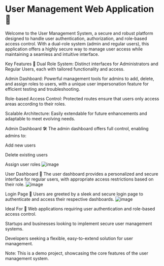 # User Management Web Application 🚀

Welcome to the User Management System, a secure and robust platform designed to handle user authentication, authorization, and role-based access control. With a dual-role system (admin and regular users), this application offers a highly secure way to manage user access while maintaining a seamless and intuitive interface.

Key Features 🔑
Dual Role System: Distinct interfaces for Administrators and Regular Users, each with tailored functionality and access.

Admin Dashboard: Powerful management tools for admins to add, delete, and assign roles to users, with a unique user impersonation feature for efficient testing and troubleshooting.

Role-based Access Control: Protected routes ensure that users only access areas according to their roles.

Scalable Architecture: Easily extendable for future enhancements and adaptable to meet evolving needs.

Admin Dashboard 🛠️
The admin dashboard offers full control, enabling admins to:

Add new users

Delete existing users

Assign user roles
![image](https://github.com/user-attachments/assets/74b0543a-d08e-447e-b994-8f517ce5fa5f)


User Dashboard 👤
The user dashboard provides a personalized and secure interface for regular users, with appropriate access restrictions based on their role.
![image](https://github.com/user-attachments/assets/11a137ef-9248-4053-91cd-19e641a7343d)


Login Page 🔐
Users are greeted by a sleek and secure login page to authenticate and access their respective dashboards.
![image](https://github.com/user-attachments/assets/ab78cd44-07c0-4d86-a0bb-53d32b01edbf)


Ideal For 📌
Web applications requiring user authentication and role-based access control.

Startups and businesses looking to implement secure user management systems.

Developers seeking a flexible, easy-to-extend solution for user management.

Note: This is a demo project, showcasing the core features of the user management system.
